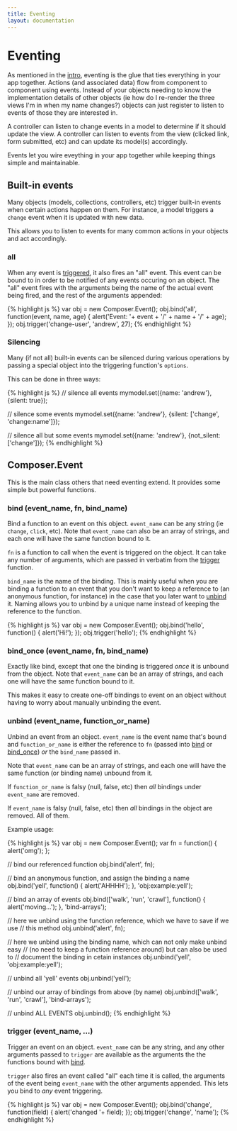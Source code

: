 ```yaml
---
title: Eventing
layout: documentation
---
```


# Eventing

As mentioned in the [intro](/composer.js/docs/intro), eventing is the glue that
ties everything in your app together. Actions (and associated data) flow from
component to component using events. Instead of your objects needing to know the
implementation details of other objects (ie how do I re-render the three views
I'm in when my name changes?) objects can just register to listen to events of
those they are interested in.

A controller can listen to change events in a model to determine if it should
update the view. A controller can listen to events from the view (clicked link,
form submitted, etc) and can update its model(s) accordingly.

Events let you wire eveything in your app together while keeping things simple
and maintainable.

## Built-in events

Many objects (models, collections, controllers, etc) trigger built-in events
when certain actions happen on them. For instance, a model triggers a `change`
event when it is updated with new data.

This allows you to listen to events for many common actions in your objects and
act accordingly.

### all

When any event is [triggered](#trigger), it also fires an "all" event. This
event can be bound to in order to be notified of any events occuring on an
object. The "all" event fires with the arguments being the name of the actual
event being fired, and the rest of the arguments appended:

{% highlight js %}
var obj = new Composer.Event();
obj.bind('all', function(event, name, age) {
    alert('Event: '+ event + '/' + name + '/' + age);
});
obj.trigger('change-user', 'andrew', 27);
{% endhighlight %}

### Silencing

Many (if not all) built-in events can be silenced during various operations by
passing a special object into the triggering function's `options`.

This can be done in three ways:

<div class="noeval">
{% highlight js %}
// silence all events
mymodel.set({name: 'andrew'}, {silent: true});

// silence some events
mymodel.set({name: 'andrew'}, {silent: ['change', 'change:name']});

// silence all but some events
mymodel.set({name: 'andrew'}, {not_silent: ['change']});
{% endhighlight %}
</div>

## Composer.Event

This is the main class others that need eventing extend. It provides some simple
but powerful functions.

### bind (event_name, fn, bind_name)

Bind a function to an event on this object. `event_name` can be any string (ie
`change`, `click`, etc). Note that `event_name` can also be an array of strings,
and each one will have the same function bound to it.

`fn` is a function to call when the event is triggered on the object. It can
take any number of arguments, which are passed in verbatim from the
[trigger](#trigger) function.

`bind_name` is the name of the binding. This is mainly useful when you are
binding a function to an event that you don't want to keep a reference to (an
anonymous function, for instance) in the case that you later want to [unbind](#unbind)
it. Naming allows you to unbind by a unique name instead of keeping the
reference to the function.

{% highlight js %}
var obj = new Composer.Event();
obj.bind('hello', function() { alert('Hi!'); });
obj.trigger('hello');
{% endhighlight %}

### bind_once (event_name, fn, bind_name)

Exactly like bind, except that one the binding is triggered *once* it is unbound
from the object. Note that `event_name` can be an array of strings, and each one
will have the same function bound to it.

This makes it easy to create one-off bindings to event on an object without
having to worry about manually unbinding the event.

### unbind (event_name, function_or_name)

Unbind an event from an object. `event_name` is the event name that's bound and
`function_or_name` is either the reference to `fn` (passed into [bind](#bind) or
[bind_once](#bind_once)) *or* the `bind_name` passed in.

Note that `event_name` can be an array of strings, and each one will have the
same function (or binding name) unbound from it.

If `function_or_name` is falsy (null, false, etc) then *all* bindings under
`event_name` are removed.

If `event_name` is falsy (null, false, etc) then *all* bindings in the object
are removed. All of them.

Example usage:

<div class="noeval">
{% highlight js %}
var obj = new Composer.Event();
var fn = function() { alert('omg'); };

// bind our referenced function
obj.bind('alert', fn);

// bind an anonymous function, and assign the binding a name
obj.bind('yell', function() { alert('AHHHH'); }, 'obj:example:yell');

// bind an array of events
obj.bind(['walk', 'run', 'crawl'], function() { alert('moving...'); }, 'bind-arrays');

// here we unbind using the function reference, which we have to save if we use
// this method
obj.unbind('alert', fn);

// here we unbind using the binding name, which can not only make unbind easy
// (no need to keep a function reference around) but can also be used to
// document the binding in cetain instances
obj.unbind('yell', 'obj:example:yell');

// unbind all 'yell' events
obj.unbind('yell');

// unbind our array of bindings from above (by name)
obj.unbind(['walk', 'run', 'crawl'], 'bind-arrays');

// unbind ALL EVENTS
obj.unbind();
{% endhighlight %}
</div>

### trigger (event_name, ...)

Trigger an event on an object. `event_name` can be any string, and any other
arguments passed to `trigger` are available as the arguments the the functions
bound with [bind](#bind).

`trigger` also fires an event called "all" each time it is called, the arguments
of the event being `event_name` with the other arguments appended. This lets you
bind to *any* event triggering.

{% highlight js %}
var obj = new Composer.Event();
obj.bind('change', function(field) { alert('changed '+ field); });
obj.trigger('change', 'name');
{% endhighlight %}


